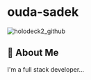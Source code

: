 # ouda-sadek
![holodeck2_github](https://github.com/user-attachments/assets/c7f6f42c-7a0e-47d5-a95b-811ea7a2ba1a)

## 🚀 About Me
I'm a full stack developer...
